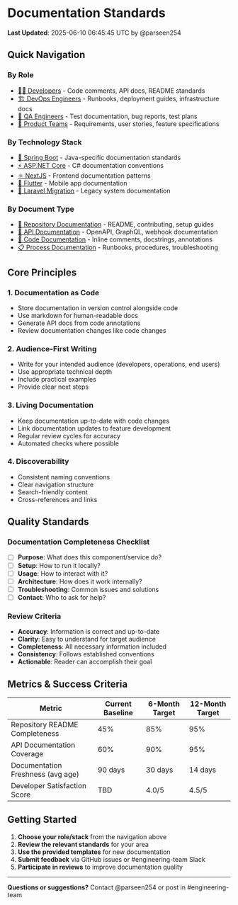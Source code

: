 # Documentation Standards

**Last Updated**: 2025-06-10 06:45:45 UTC by @parseen254

## Quick Navigation

### By Role
- [🧑‍💻 Developers](developers.md) - Code comments, API docs, README standards
- [🏗️ DevOps Engineers](devops.md) - Runbooks, deployment guides, infrastructure docs
- [🧪 QA Engineers](qa.md) - Test documentation, bug reports, test plans
- [👥 Product Teams](product.md) - Requirements, user stories, feature specifications

### By Technology Stack
- [🍃 Spring Boot](../stacks/spring-boot/documentation.md) - Java-specific documentation standards
- [⚡ ASP.NET Core](../stacks/aspnet/documentation.md) - C# documentation conventions
- [⚛️ NextJS](../stacks/nextjs/documentation.md) - Frontend documentation patterns
- [📱 Flutter](../stacks/flutter/documentation.md) - Mobile app documentation
- [🔄 Laravel Migration](../stacks/laravel/documentation.md) - Legacy system documentation

### By Document Type
- [📖 Repository Documentation](types/repository.md) - README, contributing, setup guides
- [🔌 API Documentation](types/api.md) - OpenAPI, GraphQL, webhook documentation  
- [📝 Code Documentation](types/code.md) - Inline comments, docstrings, annotations
- [📋 Process Documentation](types/process.md) - Runbooks, procedures, troubleshooting

## Core Principles

### 1. Documentation as Code
- Store documentation in version control alongside code
- Use markdown for human-readable docs
- Generate API docs from code annotations
- Review documentation changes like code changes

### 2. Audience-First Writing
- Write for your intended audience (developers, operations, end users)
- Use appropriate technical depth
- Include practical examples
- Provide clear next steps

### 3. Living Documentation
- Keep documentation up-to-date with code changes
- Link documentation updates to feature development
- Regular review cycles for accuracy
- Automated checks where possible

### 4. Discoverability
- Consistent naming conventions
- Clear navigation structure
- Search-friendly content
- Cross-references and links

## Quality Standards

### Documentation Completeness Checklist
- [ ] **Purpose**: What does this component/service do?
- [ ] **Setup**: How to run it locally?
- [ ] **Usage**: How to interact with it?
- [ ] **Architecture**: How does it work internally?
- [ ] **Troubleshooting**: Common issues and solutions
- [ ] **Contact**: Who to ask for help?

### Review Criteria
- **Accuracy**: Information is correct and up-to-date
- **Clarity**: Easy to understand for target audience
- **Completeness**: All necessary information included
- **Consistency**: Follows established conventions
- **Actionable**: Reader can accomplish their goal

## Metrics & Success Criteria

| Metric | Current Baseline | 6-Month Target | 12-Month Target |
|--------|------------------|----------------|-----------------|
| Repository README Completeness | 45% | 85% | 95% |
| API Documentation Coverage | 60% | 90% | 95% |
| Documentation Freshness (avg age) | 90 days | 30 days | 14 days |
| Developer Satisfaction Score | TBD | 4.0/5 | 4.5/5 |

## Getting Started

1. **Choose your role/stack** from the navigation above
2. **Review the relevant standards** for your area
3. **Use the provided templates** for new documentation
4. **Submit feedback** via GitHub issues or #engineering-team Slack
5. **Participate in reviews** to improve documentation quality

---

**Questions or suggestions?** Contact @parseen254 or post in #engineering-team